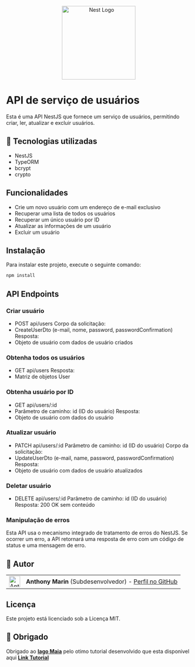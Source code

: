 <p align="center">
  <a href="http://nestjs.com/" target="blank"><img src="https://nestjs.com/img/logo-small.svg" width="200" alt="Nest Logo" /></a>
</p>

# API de serviço de usuários
Esta é uma API NestJS que fornece um serviço de usuários, permitindo criar, ler, atualizar e excluir usuários.

## 🎨 Tecnologias utilizadas
- NestJS
- TypeORM
- bcrypt
- crypto

## Funcionalidades
- Crie um novo usuário com um endereço de e-mail exclusivo
- Recuperar uma lista de todos os usuários
- Recuperar um único usuário por ID
- Atualizar as informações de um usuário
- Excluir um usuário

## Instalação
Para instalar este projeto, execute o seguinte comando:

```bash
npm install
```
## API Endpoints

### Criar usuário
- POST api/users
Corpo da solicitação:
- CreateUserDto (e-mail, nome, password, passwordConfirmation)
Resposta:
- Objeto de usuário com dados de usuário criados
### Obtenha todos os usuários
- GET api/users
Resposta:
- Matriz de objetos User

### Obtenha usuário por ID
- GET api/users/:id
- Parâmetro de caminho: id (ID do usuário)
Resposta:
- Objeto de usuário com dados do usuário

### Atualizar usuário
- PATCH api/users/:id
Parâmetro de caminho: id (ID do usuário)
Corpo da solicitação:
- UpdateUserDto (e-mail, name, password,  passwordConfirmation)
Resposta:
- Objeto de usuário com dados de usuário atualizados

### Deletar usuário
- DELETE api/users/:id
Parâmetro de caminho: id (ID do usuário)
Resposta: 200 OK sem conteúdo

### Manipulação de erros
Esta API usa o mecanismo integrado de tratamento de erros do NestJS. Se ocorrer um erro, a API retornará uma resposta de erro com um código de status e uma mensagem de erro.

## 👥 Autor

<table>
 <tr>
 <td alinhar="centro">
 <a href="https://github.com/Sub-Dev" target="_blank">
 <img src="https://avatars.githubusercontent.com/u/68450692?v=4" alt="Anthony-Marin" height="30" width="30"/>
 </a>
 </td>
 <td>
 <strong>Anthony Marin</strong> (Subdesenvolvedor) - <a href="https://github.com/Sub-Dev">Perfil no GitHub</a>
 </td>
 </tr>
</table>

## Licença
Este projeto está licenciado sob a Licença MIT.

## 💬 Obrigado
Obrigado ao [**Iago Maia**](https://github.com/iagomaia) pelo otimo tutorial desenvolvido que esta disponivel aqui [**Link Tutorial**](https://medium.com/@iago.maiasilva/construindo-uma-api-com-nestjs-postgresql-e-docker-parte-1-criando-nosso-primeiro-endpoint-248d4b8ecc9c)


